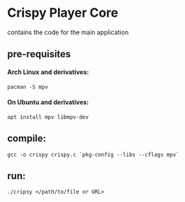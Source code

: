 # Crispy Player Core

contains the code for the main application

## pre-requisites 
#### Arch Linux and derivatives:
```
pacman -S mpv
```

#### On Ubuntu and derivatives:
```
apt install mpv libmpv-dev
```

## compile:
```
gcc -o crispy crispy.c `pkg-config --libs --cflags mpv`

```

## run:
```
./cripsy </path/to/file or URL>
```